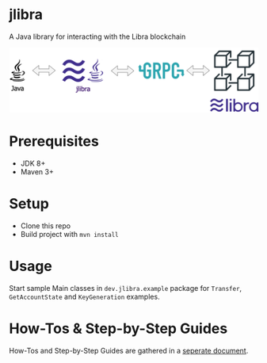 # jlibra
A Java library for interacting with the Libra blockchain 

![Overview](docs/img/jlibra.png)

# Prerequisites

* JDK 8+
* Maven 3+

# Setup

* Clone this repo
* Build project with `mvn install`

# Usage

Start sample Main classes in `dev.jlibra.example` package for `Transfer`, `GetAccountState` and `KeyGeneration` examples.

# How-Tos & Step-by-Step Guides

How-Tos and Step-by-Step Guides are gathered in a [seperate document](docs/HOWTO.md).
